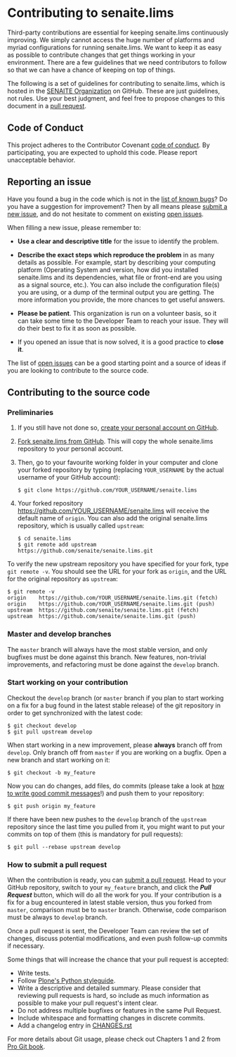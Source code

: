 # Contributing to senaite.lims

Third-party contributions are essential for keeping senaite.lims
continuously improving. We simply cannot access the huge number of
platforms and myriad configurations for running senaite.lims. We want to
keep it as easy as possible to contribute changes that get things
working in your environment. There are a few guidelines that we need
contributors to follow so that we can have a chance of keeping on top of
things.

The following is a set of guidelines for contributing to senaite.lims, which
is hosted in the [SENAITE Organization](https://github.com/senaite) on
GitHub. These are just guidelines, not rules. Use your best judgment,
and feel free to propose changes to this document in a [pull
request](#how-to-submit-a-pull-request).

## Code of Conduct

This project adheres to the Contributor Covenant [code of
conduct](CODE_OF_CONDUCT.md). By participating, you are expected to
uphold this code. Please report unacceptable behavior.

## Reporting an issue

Have you found a bug in the code which is not in the [list of known
bugs](https://github.com/senaite/senaite.lims/issues)? Do you have a
suggestion for improvement? Then by all means please [submit a new
issue](https://github.com/senait/senaite.lims/issues/new), and do not
hesitate to comment on existing [open
issues](https://github.com/senaite/senaite.lims/issues).

When filling a new issue, please remember to:

 * **Use a clear and descriptive title** for the issue to identify the
problem.

 * **Describe the exact steps which reproduce the problem** in as many
details as possible. For example, start by describing your computing
platform (Operating System and version, how did you installed senaite.lims
and its dependencies, what file or front-end are you using as a signal
source, etc.). You can also include the configuration file(s) you are
using, or a dump of the terminal output you are getting. The more
information you provide, the more chances to get useful answers.

 * **Please be patient**. This organization is run on a volunteer basis,
so it can take some time to the Developer Team to reach your issue.
They will do their best to fix it as soon as possible.

 * If you opened an issue that is now solved, it is a good practice to
**close it**.

The list of [open issues](https://github.com/senaite/senaite.lims/issues)
can be a good starting point and a source of ideas if you are looking to
contribute to the source code.


## Contributing to the source code

### Preliminaries

   1. If you still have not done so, [create your personal account on
GitHub](https://github.com/join).

   2. [Fork senaite.lims from
GitHub](https://github.com/senaite/senaite.lims/fork). This will copy the
whole senaite.lims repository to your personal account.

   3. Then, go to your favourite working folder in your computer and
clone your forked repository by typing (replacing ```YOUR_USERNAME``` by
the actual username of your GitHub account):

          $ git clone https://github.com/YOUR_USERNAME/senaite.lims

   4. Your forked repository https://github.com/YOUR_USERNAME/senaite.lims
will receive the default name of `origin`. You can also add the original
senaite.lims repository, which is usually called `upstream`:

          $ cd senaite.lims
          $ git remote add upstream https://github.com/senaite/senaite.lims.git

To verify the new upstream repository you have specified for your fork,
type `git remote -v`. You should see the URL for your fork as `origin`,
and the URL for the original repository as `upstream`:

```
$ git remote -v
origin    https://github.com/YOUR_USERNAME/senaite.lims.git (fetch)
origin    https://github.com/YOUR_USERNAME/senaite.lims.git (push)
upstream  https://github.com/senaite/senaite.lims.git (fetch)
upstream  https://github.com/senaite/senaite.lims.git (push)
```

### Master and develop branches

The `master` branch will always have the most stable version, and only
bugfixes must be done against this branch. New features, non-trivial
improvements, and refactoring must be done against the `develop` branch.


### Start working on your contribution

Checkout the `develop` branch (or `master` branch if you plan to start
working on a fix for a bug found in the latest stable release) of the
git repository in order to get synchronized with the latest code:

```
$ git checkout develop
$ git pull upstream develop
```

When start working in a new improvement, please **always** branch off
from `develop`. Only branch off from `master` if you are working on a
bugfix. Open a new branch and start working on it:

```
$ git checkout -b my_feature
```

Now you can do changes, add files, do commits (please take a look at
[how to write good commit
messages](https://chris.beams.io/posts/git-commit/)!) and push them to
your repository:

```
$ git push origin my_feature
```

If there have been new pushes to the `develop` branch of the `upstream`
repository since the last time you pulled from it, you might want to put
your commits on top of them (this is mandatory for pull requests):

```
$ git pull --rebase upstream develop
```

### How to submit a pull request

When the contribution is ready, you can [submit a pull
request](https://github.com/senaite/senaite.lims/compare/). Head to your
GitHub repository, switch to your `my_feature` branch, and click the
_**Pull Request**_ button, which will do all the work for you. If your
contribution is a fix for a bug encountered in latest stable version,
thus you forked from `master`, comparison must be to `master` branch.
Otherwise, code comparison must be always to `develop` branch.

Once a pull request is sent, the Developer Team can review the set of
changes, discuss potential modifications, and even push follow-up
commits if necessary.

Some things that will increase the chance that your pull request is
accepted:

 * Write tests.
 * Follow [Plone's Python styleguide](https://docs.plone.org/develop/styleguide/python.html).
 * Write a descriptive and detailed summary. Please consider that
reviewing pull requests is hard, so include as much information as
possible to make your pull request's intent clear.
  * Do not address multiple bugfixes or features in the same Pull Request.
  * Include whitespace and formatting changes in discrete commits.
  * Add a changelog entry in [CHANGES.rst](https://github.com/senaite/senaite.lims/CHANGES.rst)


For more details about Git usage, please check out Chapters 1 and 2 from
[Pro Git book](https://git-scm.com/book/en/v2).



